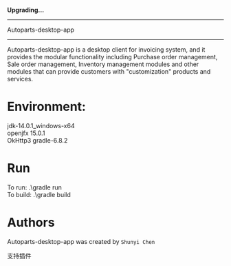 
**Upgrading...**

*******
Autoparts-desktop-app
*******
Autoparts-desktop-app is a desktop client for invoicing system, 
and it provides the modular functionality including Purchase order management,
Sale order management, Inventory management modules and other modules that
can provide customers with "customization" products and services.

Environment:
=======
jdk-14.0.1_windows-x64  
openjfx 15.0.1     
OkHttp3
gradle-6.8.2

Run
=======
To run: .\gradle run  
To build: .\gradle build  

Authors
=======

Autoparts-desktop-app was created by `Shunyi Chen`



支持插件